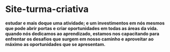 # Site-turma-criativa
**estudar e mais doque uma atividade; e um investimentos em nós mesmos que pode abrir portas e criar oportunidades em todas as áreas da vida. quando nós dedicamos ao aprendizado, estamos nos capacitando para enfrentar os desafios que surgem em nosso caminho e aproveitar ao máximo as oportunidades que se apresentam.**
